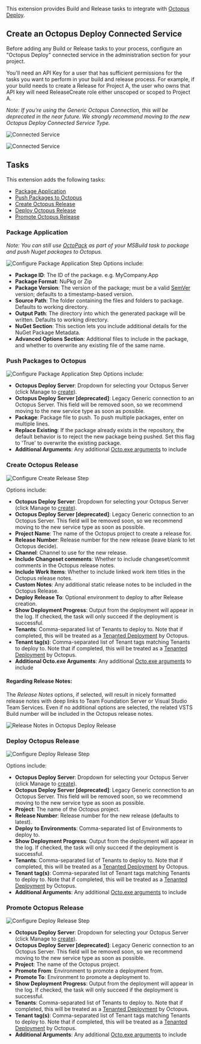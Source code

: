 This extension provides Build and Release tasks to integrate with [Octopus Deploy](http://octopus.com).

## Create an Octopus Deploy Connected Service
Before adding any Build or Release tasks to your process, configure an "Octopus Deploy" connected service in the administration section for your project.

You'll need an API Key for a user that has sufficient permissions for the tasks you want to perform in your build and release process.
For example, if your build needs to create a Release for Project A, the user who owns that API key will need ReleaseCreate role either unscoped or scoped to Project A.

*Note: If you're using the Generic Octopus Connection, this will be deprecated in the near future. We strongly recommend moving to the new Octopus Deploy Connected Service Type.*

![Connected Service](img/vstsbuild-octopusendpoint-1.png)

![Connected Service](img/vstsbuild-octopusendpoint-2.png)

## Tasks

This extension adds the following tasks:

- [Package Application](#package-application)
- [Push Packages to Octopus](#push-packages-to-octopus)
- [Create Octopus Release](#create-octopus-release)
- [Deploy Octopus Release](#deploy-octopus-release)
- [Promote Octopus Release](#promote-octopus-release)

### Package Application

*Note: You can still use [OctoPack](http://docs.octopusdeploy.com/display/OD/Using+OctoPack) as part of your MSBuild task to package and push Nuget packages to Octopus.*

 ![Configure Package Application Step](img/create-package-options-1.3.png)
 Options include:
 * **Package ID**: The ID of the package. e.g. MyCompany.App
 * **Package Format**: NuPkg or Zip
 * **Package Version**: The version of the package; must be a valid [SemVer](http://semver.org/) version; defaults to a timestamp-based version.
 * **Source Path**: The folder containing the files and folders to package. Defaults to working directory.
 * **Output Path**: The directory into which the generated package will be written. Defaults to working directory.
 * **NuGet Section**: This section lets you include additional details for the NuGet Package Metadata.
 * **Advanced Options Section**: Additional files to include in the package, and whether to overwrite any existing file of the same name.

### Push Packages to Octopus

 ![Configure Package Application Step](img/push-packages-options-1.3.png)
 Options include:
 * **Octopus Deploy Server**: Dropdown for selecting your Octopus Server (click Manage to [create](#create-connected-service)).
 * **Octopus Deploy Server [deprecated]**: Legacy Generic connection to an Octopus Server. This field will be removed soon, so we recommend moving to the new service type as soon as possible.
 * **Package**: Package file to push. To push multiple packages, enter on multiple lines.
 * **Replace Existing**: If the package already exists in the repository, the default behavior is to reject the new package being pushed. Set this flag to 'True' to overwrite the existing package.
 * **Additional Arguments**: Any additional [Octo.exe arguments](http://docs.octopusdeploy.com/display/OD/Pushing+packages) to include

### Create Octopus Release

 ![Configure Create Release Step](img/create-release-options-1.3.png)

 Options include:
 * **Octopus Deploy Server**: Dropdown for selecting your Octopus Server (click Manage to [create](#create-connected-service)).
 * **Octopus Deploy Server [deprecated]**: Legacy Generic connection to an Octopus Server. This field will be removed soon, so we recommend moving to the new service type as soon as possible.
 * **Project Name**: The name of the Octopus project to create a release for.
 * **Release Number**: Release number for the new release (leave blank to let Octopus decide).
 * **Channel**: Channel to use for the new release.
 * **Include Changeset comments**:  Whether to include changeset/commit comments in the Octopus release notes.
 * **Include Work Items**:  Whether to include linked work item titles in the Octopus release notes.
 * **Custom Notes**: Any additional static release notes to be included in the Octopus Release.
 * **Deploy Release To**:  Optional environment to deploy to after Release creation.
 * **Show Deployment Progress**: Output from the deployment will appear in the log. If checked, the task will only succeed if the deployment is successful.
 * **Tenants**: Comma-separated list of Tenants to deploy to. Note that if completed, this will be treated as a [Tenanted Deployment](http://docs.octopusdeploy.com/display/OD/Multi-tenant+deployments) by Octopus.
 * **Tenant tag(s)**: Comma-separated list of Tenant tags matching Tenants to deploy to. Note that if completed, this will be treated as a [Tenanted Deployment](http://docs.octopusdeploy.com/display/OD/Multi-tenant+deployments) by Octopus.
 * **Additional Octo.exe Arguments**:  Any additional [Octo.exe arguments](http://docs.octopusdeploy.com/display/OD/Creating+releases) to include

#### Regarding Release Notes:

The *Release Notes* options, if selected, will result in nicely formatted release notes with deep links to Team Foundation Server or Visual Studio Team Services. Even if no additional options are selected, the related VSTS Build number will be included in the Octopus release notes.

![Release Notes in Octopus Deploy Release](img/tfsbuild-releasenotes.png)

###  Deploy Octopus Release

 ![Configure Deploy Release Step](img/deploy-release-options-1.3.png)

 Options include:
 * **Octopus Deploy Server**: Dropdown for selecting your Octopus Server (click Manage to [create](#create-connected-service)).
 * **Octopus Deploy Server [deprecated]**: Legacy Generic connection to an Octopus Server. This field will be removed soon, so we recommend moving to the new service type as soon as possible.
 * **Project**: The name of the Octopus project.
 * **Release Number**: Release number for the new release (defaults to latest).
 * **Deploy to Environments**: Comma-separated list of Environments to deploy to.
 * **Show Deployment Progress**: Output from the deployment will appear in the log. If checked, the task will only succeed if the deployment is successful.
 * **Tenants**: Comma-separated list of Tenants to deploy to. Note that if completed, this will be treated as a [Tenanted Deployment](http://docs.octopusdeploy.com/display/OD/Multi-tenant+deployments) by Octopus.
 * **Tenant tag(s)**: Comma-separated list of Tenant tags matching Tenants to deploy to. Note that if completed, this will be treated as a [Tenanted Deployment](http://docs.octopusdeploy.com/display/OD/Multi-tenant+deployments) by Octopus.
 * **Additional Arguments**:  Any additional [Octo.exe arguments](http://docs.octopusdeploy.com/display/OD/Creating+releases) to include

### Promote Octopus Release

![Configure Deploy Release Step](img/promote-release-options-1.3.png)

 * **Octopus Deploy Server**: Dropdown for selecting your Octopus Server (click Manage to [create](#create-connected-service)).
 * **Octopus Deploy Server [deprecated]**: Legacy Generic connection to an Octopus Server. This field will be removed soon, so we recommend moving to the new service type as soon as possible.
 * **Project**: The name of the Octopus project.
 * **Promote From**: Environment to promote a deployment from.
 * **Promote To**: Environment to promote a deployment to.
 * **Show Deployment Progress**: Output from the deployment will appear in the log. If checked, the task will only succeed if the deployment is successful.
 * **Tenants**: Comma-separated list of Tenants to deploy to. Note that if completed, this will be treated as a [Tenanted Deployment](http://docs.octopusdeploy.com/display/OD/Multi-tenant+deployments) by Octopus.
 * **Tenant tag(s)**: Comma-separated list of Tenant tags matching Tenants to deploy to. Note that if completed, this will be treated as a [Tenanted Deployment](http://docs.octopusdeploy.com/display/OD/Multi-tenant+deployments) by Octopus.
 * **Additional Arguments**:  Any additional [Octo.exe arguments](http://docs.octopusdeploy.com/display/OD/Creating+releases) to include
